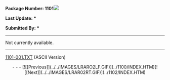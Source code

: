 <x-sas-window top="306" bottom="768" left="48" right="578">



<b>Package Number: 1101</b>![](../../IMAGES/OS2200.JPG)


<b>Last Update: *</b>


<b>Submitted By: *</b>


&#10;
- - -


Not currently available.


&#10;
- - -


[1101-001.TXT](1101-001.TXT) (ASCII Version)


<center>
- - -
[![[Previous]](../../IMAGES/LRARO2LF.GIF)](../1100/INDEX.HTM)[![[Next]](../../IMAGES/LRAR02RT.GIF)](../1102/INDEX.HTM)
</center>


</x-sas-window>